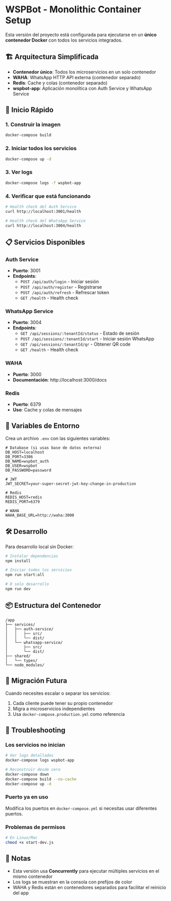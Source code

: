 # WSPBot - Monolithic Container Setup

Esta versión del proyecto está configurada para ejecutarse en un **único contenedor Docker** con todos los servicios integrados.

## 🏗️ Arquitectura Simplificada

- **Contenedor único**: Todos los microservicios en un solo contenedor
- **WAHA**: WhatsApp HTTP API externa (contenedor separado)
- **Redis**: Cache y colas (contenedor separado)
- **wspbot-app**: Aplicación monolítica con Auth Service y WhatsApp Service

## 🚀 Inicio Rápido

### 1. Construir la imagen

```bash
docker-compose build
```

### 2. Iniciar todos los servicios

```bash
docker-compose up -d
```

### 3. Ver logs

```bash
docker-compose logs -f wspbot-app
```

### 4. Verificar que está funcionando

```bash
# Health check del Auth Service
curl http://localhost:3001/health

# Health check del WhatsApp Service
curl http://localhost:3004/health
```

## 📋 Servicios Disponibles

### Auth Service
- **Puerto**: 3001
- **Endpoints**:
  - `POST /api/auth/login` - Iniciar sesión
  - `POST /api/auth/register` - Registrarse
  - `POST /api/auth/refresh` - Refrescar token
  - `GET /health` - Health check

### WhatsApp Service
- **Puerto**: 3004
- **Endpoints**:
  - `GET /api/sessions/:tenantId/status` - Estado de sesión
  - `POST /api/sessions/:tenantId/start` - Iniciar sesión WhatsApp
  - `GET /api/sessions/:tenantId/qr` - Obtener QR code
  - `GET /health` - Health check

### WAHA
- **Puerto**: 3000
- **Documentación**: http://localhost:3000/docs

### Redis
- **Puerto**: 6379
- **Uso**: Cache y colas de mensajes

## 🔧 Variables de Entorno

Crea un archivo `.env` con las siguientes variables:

```env
# Database (si usas base de datos externa)
DB_HOST=localhost
DB_PORT=3306
DB_NAME=wspbot_auth
DB_USER=wspbot
DB_PASSWORD=password

# JWT
JWT_SECRET=your-super-secret-jwt-key-change-in-production

# Redis
REDIS_HOST=redis
REDIS_PORT=6379

# WAHA
WAHA_BASE_URL=http://waha:3000
```

## 🛠️ Desarrollo

Para desarrollo local sin Docker:

```bash
# Instalar dependencias
npm install

# Iniciar todos los servicios
npm run start:all

# O solo desarrollo
npm run dev
```

## 📦 Estructura del Contenedor

```
/app
├── services/
│   ├── auth-service/
│   │   ├── src/
│   │   └── dist/
│   └── whatsapp-service/
│       ├── src/
│       └── dist/
├── shared/
│   └── types/
└── node_modules/
```

## 🔄 Migración Futura

Cuando necesites escalar o separar los servicios:

1. Cada cliente puede tener su propio contenedor
2. Migra a microservicios independientes
3. Usa `docker-compose.production.yml` como referencia

## 🐛 Troubleshooting

### Los servicios no inician
```bash
# Ver logs detallados
docker-compose logs wspbot-app

# Reconstruir desde cero
docker-compose down
docker-compose build --no-cache
docker-compose up -d
```

### Puerto ya en uso
Modifica los puertos en `docker-compose.yml` si necesitas usar diferentes puertos.

### Problemas de permisos
```bash
# En Linux/Mac
chmod +x start-dev.js
```

## 📝 Notas

- Esta versión usa **Concurrently** para ejecutar múltiples servicios en el mismo contenedor
- Los logs se muestran en la consola con prefijos de color
- WAHA y Redis están en contenedores separados para facilitar el reinicio del app
